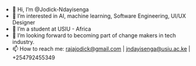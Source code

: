 - 👋 Hi, I’m @Jodick-Ndayisenga
- 👀 I’m interested in AI, machine learning, Software Engineering, UI/UX Designer
- 🌱 I’m a student at USIU - Africa
- 💞️ I’m looking forward to becoming part of change makers in tech industry.
- 📫 How to reach me: rajajodick@gmail.com | jndayisenga@usiu.ac.ke | +254792455349

<!---
Jodick-Ndayisenga/Jodick-Ndayisenga is a ✨ special ✨ repository because its `README.md` (this file) appears on your GitHub profile.
You can click the Preview link to take a look at your changes.
--->
